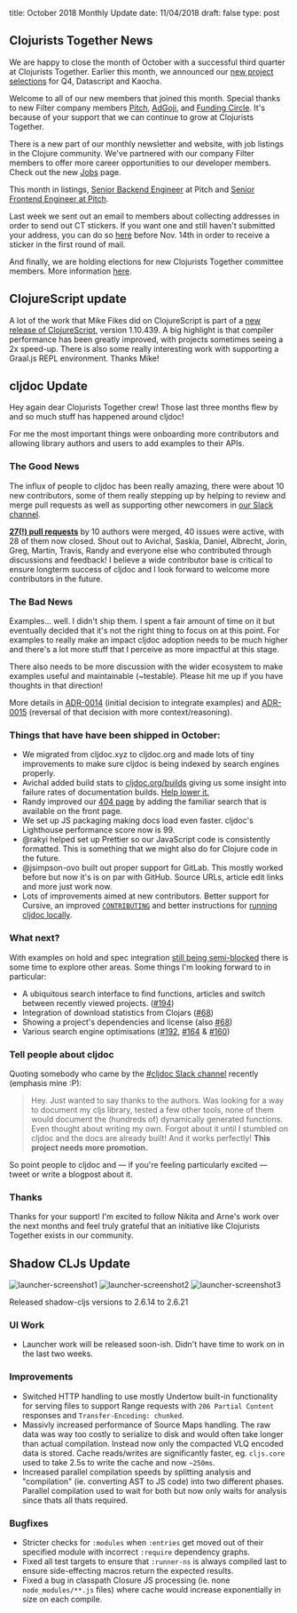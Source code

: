 title: October 2018 Monthly Update
date: 11/04/2018
draft: false
type: post

## Clojurists Together News

We are happy to close the month of October with a successful third quarter at Clojurists Together. Earlier this month, we announced our [new project selections](https://www.clojuriststogether.org/news/q4-2018-funding-announcement/) for Q4, Datascript and Kaocha.

Welcome to all of our new members that joined this month. Special thanks to new Filter company members [Pitch](https://pitch.com/), [AdGoji](http://www.adgoji.com), and [Funding Circle](https://www.fundingcircle.com/de/). It's because of your support that we can continue to grow at Clojurists Together. 

There is a new part of our monthly newsletter and website, with job listings in the Clojure community. We've partnered with our company Filter members to offer more career opportunities to our developer members. Check out the new [Jobs](https://www.clojuriststogether.org/jobs/) page.

This month in listings, [Senior Backend Engineer](http://careers.pitch.io/p/e1ff8b25796e01-senior-backend-engineer) at Pitch and [Senior Frontend Engineer at Pitch](http://careers.pitch.io/p/4977a65eeaea01-senior-frontend-engineer).

Last week we sent out an email to members about collecting addresses in order to send out CT stickers. If you want one and still haven't submitted your address, you can do so [here](https://docs.google.com/forms/d/e/1FAIpQLSewql7CecP0beNQMV6YLlD-tjbvnQLtNcxkR7SGBojbk9juzQ/viewform?usp=sf_link) before Nov. 14th in order to receive a sticker in the first round of mail.

And finally, we are holding elections for new Clojurists Together committee members. More information [here](https://www.clojuriststogether.org/news/2018-committee-nominations/).

## ClojureScript update

A lot of the work that Mike Fikes did on ClojureScript is part of a [new release of ClojureScript](https://clojurescript.org/news/2018-11-02-release), version 1.10.439. A big highlight is that compiler performance has been greatly improved, with projects sometimes seeing a 2x speed-up. There is also some really interesting work with supporting a Graal.js REPL environment. Thanks Mike!

## cljdoc Update

Hey again dear Clojurists Together crew! Those last three months flew by and so much stuff has happened around cljdoc!

For me the most important things were onboarding more contributors and allowing library authors and users to add examples to their APIs.

### The Good News

The influx of people to cljdoc has been really amazing, there were about 10 new contributors, some of them really stepping up by helping to review and merge pull requests as well as supporting other newcomers in [our Slack channel](https://clojurians.slack.com/messages/C8V0BQ0M6/).

[**27(!) pull requests**](https://github.com/cljdoc/cljdoc/pulse/monthly) by 10 authors were merged, 40 issues were active, with 28 of them now closed. Shout out to Avichal, Saskia, Daniel, Albrecht, Jorin, Greg, Martin, Travis, Randy and everyone else who contributed through discussions and feedback!
I believe a wide contributor base is critical to ensure longterm success of cljdoc and I look forward to welcome more contributors in the future.

### The Bad News

Examples... well. I didn't ship them. I spent a fair amount of time on it but eventually decided that it's not the right thing to focus on at this point. For examples to really make an impact cljdoc adoption needs to be much higher and there's a lot more stuff that I perceive as more impactful at this stage.

There also needs to be more discussion with the wider ecosystem to make examples useful and maintainable (~testable). Please hit me up if you have thoughts in that direction!

More details in [ADR-0014](https://github.com/cljdoc/cljdoc/blob/master/doc/adr/0014-add-support-for-examples.md) (initial decision to integrate examples) and [ADR-0015](https://github.com/cljdoc/cljdoc/blob/master/doc/adr/0015-cancel-work-on-examples.md) (reversal of that decision with more context/reasoning).

### Things that have have been shipped in October:

- We migrated from cljdoc.xyz to cljdoc.org and made lots of tiny improvements to make sure cljdoc is being indexed by search engines properly.
- Avichal added build stats to [cljdoc.org/builds](https://cljdoc.org/builds) giving us some insight into failure rates of documentation builds. [Help lower it.](https://github.com/cljdoc/cljdoc/blob/master/…)
- Randy improved our [404 page](https://cljdoc.org/clojurists-together-rules) by adding the familiar search that is available on the front page.
- We set up JS packaging making docs load even faster. cljdoc's Lighthouse performance score now is 99.
- @rakyi helped set up Prettier so our JavaScript code is consistently formatted. This is something that we might also do for Clojure code in the future.
- @jsimpson-ovo built out proper support for GitLab. This mostly worked before but now it's is on par with GitHub. Source URLs, article edit links and more just work now.
- Lots of improvements aimed at new contributors. Better support for Cursive, an improved [`CONTRIBUTING`](https://github.com/cljdoc/cljdoc/blob/master/CONTRIBUTING.adoc) and better instructions for [running cljdoc locally](https://github.com/cljdoc/cljdoc/blob/master/doc/running-cljdoc-locally.md).

### What next?

With examples on hold and spec integration [still being semi-blocked](https://github.com/cljdoc/cljdoc/issues/67) there is some time to explore other areas. Some things I'm looking forward to in particular:

- A ubiquitous search interface to find functions, articles and switch between recently viewed projects. ([#194](https://github.com/cljdoc/cljdoc/issues/194))
- Integration of download statistics from Clojars ([#68](https://github.com/cljdoc/cljdoc/issues/68))
- Showing a project's dependencies and license (also [#68](https://github.com/cljdoc/cljdoc/issues/68))
- Various search engine optimisations ([#192](https://github.com/cljdoc/cljdoc/issues/192), [#164](https://github.com/cljdoc/cljdoc/issues/164) & [#160](https://github.com/cljdoc/cljdoc/issues/160))

### Tell people about cljdoc

Quoting somebody who came by the [#cljdoc Slack channel](https://clojurians.slack.com/messages/C8V0BQ0M6/) recently (emphasis mine :P):

> Hey. Just wanted to say thanks to the authors. Was looking for a way to document my cljs library, tested a few other tools, none of them would document the (hundreds of) dynamically generated functions. Even thought about writing my own. Forgot about it until I stumbled on cljdoc and the docs are already built! And it works perfectly! **This project needs more promotion.**

So point people to cljdoc and — if you're feeling particularly excited — tweet or write a blogpost about it.

### Thanks

Thanks for your support! I'm excited to follow Nikita and Arne's work over the next months and feel truly grateful that an initiative like Clojurists Together exists in our community.

## Shadow CLJs Update

![launcher-screenshot1](/images/launcher-screenshot1.png)
![launcher-screenshot2](/images/launcher-screenshot2.png)
![launcher-screenshot3](/images/launcher-screenshot3.png)

Released shadow-cljs versions to 2.6.14 to 2.6.21

### UI Work
- Launcher work will be released soon-ish. Didn't have time to work on in the last two weeks.

### Improvements
- Switched HTTP handling to use mostly Undertow built-in functionality for serving files to support Range requests with `206 Partial Content` responses and `Transfer-Encoding: chunked`.
- Massivly increased performance of Source Maps handling. The raw data was way too costly to serialize to disk and would often take longer than actual compilation. Instead now only the compacted VLQ encoded data is stored. Cache reads/writes are significantly faster, eg. `cljs.core` used to take 2.5s to write the cache and now `~250ms`.
- Increased parallel compilation speeds by splitting analysis and "compilation" (ie. converting AST to JS code) into two different phases. Parallel compilation used to wait for both but now only waits for analysis since thats all thats required.

### Bugfixes
- Stricter checks for `:modules` when `:entries` get moved out of their specified module with incorrect `:require` dependency graphs.
- Fixed all test targets to ensure that `:runner-ns` is always compiled last to ensure side-effecting macros return the expected results.
- Fixed a bug in classpath Closure JS processing (ie. none `node_modules/**.js` files) where cache would increase exponentially in size on each compile.
